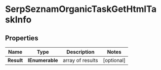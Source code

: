 # SerpSeznamOrganicTaskGetHtmlTaskInfo


## Properties

| Name | Type | Description | Notes |
|------------ | ------------- | ------------- | -------------|
**Result** | **IEnumerable<SerpSeznamOrganicTaskGetHtmlResultInfo>** | array of results |[optional]|